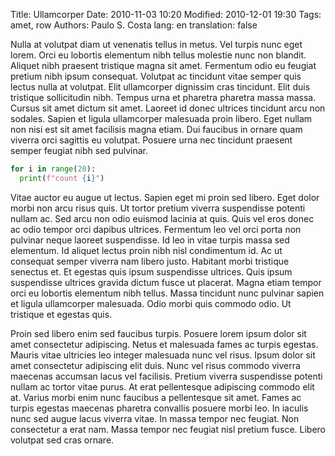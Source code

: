 Title: Ullamcorper
Date: 2010-11-03 10:20
Modified: 2010-12-01 19:30
Tags: amet, row
Authors: Paulo S. Costa
lang: en
translation: false

Nulla at volutpat diam ut venenatis tellus in metus. Vel turpis nunc eget
lorem. Orci eu lobortis elementum nibh tellus molestie nunc non blandit.
Aliquet nibh praesent tristique magna sit amet. Fermentum odio eu feugiat
pretium nibh ipsum consequat. Volutpat ac tincidunt vitae semper quis lectus
nulla at volutpat. Elit ullamcorper dignissim cras tincidunt. Elit duis
tristique sollicitudin nibh. Tempus urna et pharetra pharetra massa massa.
Cursus sit amet dictum sit amet. Laoreet id donec ultrices tincidunt arcu non
sodales. Sapien et ligula ullamcorper malesuada proin libero. Eget nullam non
nisi est sit amet facilisis magna etiam. Dui faucibus in ornare quam viverra
orci sagittis eu volutpat. Posuere urna nec tincidunt praesent semper feugiat
nibh sed pulvinar.

```python
for i in range(20):
  print(f"count {i}")
```

Vitae auctor eu augue ut lectus. Sapien eget mi proin sed libero. Eget dolor
morbi non arcu risus quis. Ut tortor pretium viverra suspendisse potenti nullam
ac. Sed arcu non odio euismod lacinia at quis. Quis vel eros donec ac odio
tempor orci dapibus ultrices. Fermentum leo vel orci porta non pulvinar neque
laoreet suspendisse. Id leo in vitae turpis massa sed elementum. Id aliquet
lectus proin nibh nisl condimentum id. Ac ut consequat semper viverra nam
libero justo. Habitant morbi tristique senectus et. Et egestas quis ipsum
suspendisse ultrices. Quis ipsum suspendisse ultrices gravida dictum fusce ut
placerat. Magna etiam tempor orci eu lobortis elementum nibh tellus. Massa
tincidunt nunc pulvinar sapien et ligula ullamcorper malesuada. Odio morbi quis
commodo odio. Ut tristique et egestas quis.

Proin sed libero enim sed faucibus turpis. Posuere lorem ipsum dolor sit amet
consectetur adipiscing. Netus et malesuada fames ac turpis egestas. Mauris
vitae ultricies leo integer malesuada nunc vel risus. Ipsum dolor sit amet
consectetur adipiscing elit duis. Nunc vel risus commodo viverra maecenas
accumsan lacus vel facilisis. Pretium viverra suspendisse potenti nullam ac
tortor vitae purus. At erat pellentesque adipiscing commodo elit at. Varius
morbi enim nunc faucibus a pellentesque sit amet. Fames ac turpis egestas
maecenas pharetra convallis posuere morbi leo. In iaculis nunc sed augue lacus
viverra vitae. In massa tempor nec feugiat. Non consectetur a erat nam. Massa
tempor nec feugiat nisl pretium fusce. Libero volutpat sed cras ornare.

